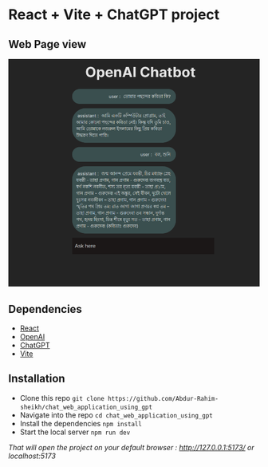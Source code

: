 # React + Vite + ChatGPT project

## Web Page view
![Front Page Screenshot](public/page_view.png)

## Dependencies
* [React](https://react.dev/)
* [OpenAI](https://openai.com/)
* [ChatGPT](https://platform.openai.com/)
* [Vite](https://vitejs.dev/)

## Installation
* Clone this repo `git clone https://github.com/Abdur-Rahim-sheikh/chat_web_application_using_gpt`
* Navigate into the repo `cd chat_web_application_using_gpt`
* Install the dependencies ``npm install``
* Start the local server ``npm run dev``

*That will open the project on your default browser : http://127.0.0.1:5173/ or localhost:5173*
